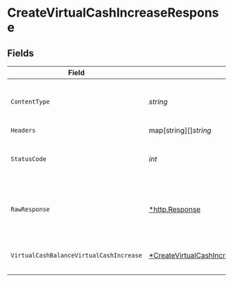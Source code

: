 # CreateVirtualCashIncreaseResponse


## Fields

| Field                                                                                                                                                        | Type                                                                                                                                                         | Required                                                                                                                                                     | Description                                                                                                                                                  |
| ------------------------------------------------------------------------------------------------------------------------------------------------------------ | ------------------------------------------------------------------------------------------------------------------------------------------------------------ | ------------------------------------------------------------------------------------------------------------------------------------------------------------ | ------------------------------------------------------------------------------------------------------------------------------------------------------------ |
| `ContentType`                                                                                                                                                | *string*                                                                                                                                                     | :heavy_check_mark:                                                                                                                                           | HTTP response content type for this operation                                                                                                                |
| `Headers`                                                                                                                                                    | map[string][]*string*                                                                                                                                        | :heavy_minus_sign:                                                                                                                                           | N/A                                                                                                                                                          |
| `StatusCode`                                                                                                                                                 | *int*                                                                                                                                                        | :heavy_check_mark:                                                                                                                                           | HTTP response status code for this operation                                                                                                                 |
| `RawResponse`                                                                                                                                                | [*http.Response](https://pkg.go.dev/net/http#Response)                                                                                                       | :heavy_minus_sign:                                                                                                                                           | Raw HTTP response; suitable for custom response parsing                                                                                                      |
| `VirtualCashBalanceVirtualCashIncrease`                                                                                                                      | [*CreateVirtualCashIncreaseVirtualCashBalanceVirtualCashIncrease](../../models/operations/createvirtualcashincreasevirtualcashbalancevirtualcashincrease.md) | :heavy_minus_sign:                                                                                                                                           | Virtual Cash Balances Increase                                                                                                                               |
